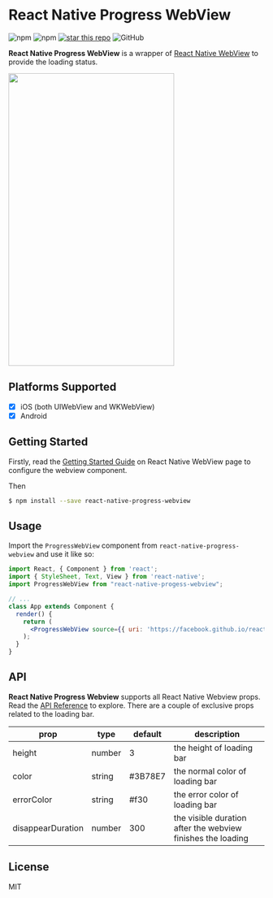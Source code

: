 # React Native Progress WebView

![npm](https://img.shields.io/npm/dy/react-native-progress-webview.svg) ![npm](https://img.shields.io/npm/v/react-native-progress-webview.svg) [![star this repo](http://githubbadges.com/star.svg?user=wangdicoder&repo=react-native-progress-webview&style=flat)](https://github.com/wangdicoder/react-native-progress-webview) ![GitHub](https://img.shields.io/github/license/wangdicoder/react-native-progress-webview.svg)

**React Native Progress WebView** is a wrapper of [React Native WebView](https://github.com/react-native-community/react-native-webview) to provide the loading status.

<img src="https://raw.githubusercontent.com/wangdicoder/react-native-progress-webview/master/screenshot.gif" width="326" height="576" />

## Platforms Supported

- [x] iOS (both UIWebView and WKWebView)
- [x] Android

## Getting Started

Firstly, read the [Getting Started Guide](https://github.com/react-native-community/react-native-webview) on React Native WebView page to configure the webview component.

Then
```bash
$ npm install --save react-native-progress-webview
```

## Usage

Import the `ProgressWebView` component from `react-native-progress-webview` and use it like so:

```jsx
import React, { Component } from 'react';
import { StyleSheet, Text, View } from 'react-native';
import ProgressWebView from "react-native-progess-webview";

// ...
class App extends Component {
  render() {
    return (
      <ProgressWebView source={{ uri: 'https://facebook.github.io/react-native/' }} />
    );
  }
}
```

## API

**React Native Progress Webview** supports all React Native Webview props. Read the [API Reference](https://github.com/react-native-community/react-native-webview/blob/master/docs/Reference.md) to explore. There are a couple of exclusive props related to the loading bar.

| prop              | type   | default | description                                                 |
| ----------------- | ------ | ------- | ----------------------------------------------------------- |
| height            | number | 3       | the height of loading bar                                   |
| color             | string | #3B78E7 | the normal color of loading bar                             |
| errorColor        | string | #f30    | the error color of loading bar                              |
| disappearDuration | number | 300     | the visible duration after the webview finishes the loading |

## License

MIT
